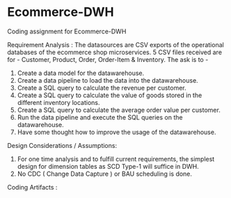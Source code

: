 # Ecommerce-DWH
Coding assignment for Ecommerce-DWH  

Requirement Analysis :
The datasources are CSV exports of the operational databases of the ecommerce shop microservices. 5 CSV files received are for - Customer, Product, Order, Order-Item & Inventory.
The ask is to -
1. Create a data model for the datawarehouse.
2. Create a data pipeline to load the data into the datawarehouse.
3. Create a SQL query to calculate the revenue per customer.
4. Create a SQL query to calculate the value of goods stored in the different inventory locations.
5. Create a SQL query to calculate the average order value per customer.
6. Run the data pipeline and execute the SQL queries on the datawarehouse.
7. Have some thought how to improve the usage of the datawarehouse.

Design Considerations / Assumptions:
1. For one time analysis and to fulfill current requirements, the simplest design for dimension tables as SCD Type-1 will suffice in DWH. 
2. No CDC ( Change Data Capture ) or BAU scheduling is done.


Coding Artifacts :


